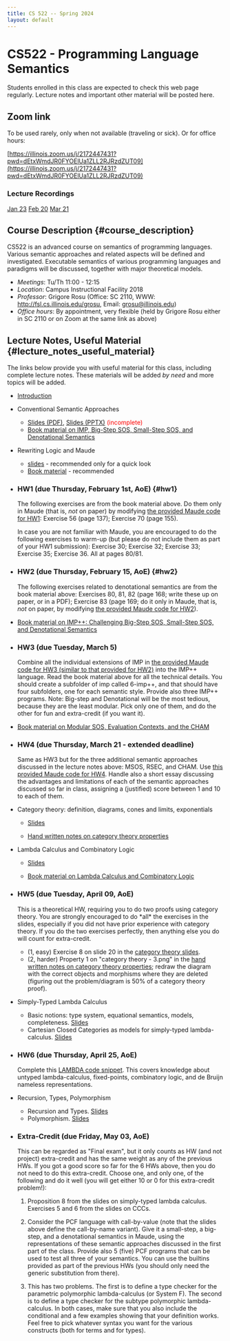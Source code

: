 ```yaml
---
title: CS 522 -- Spring 2024
layout: default
---
```


# CS522 - Programming Language Semantics

Students enrolled in this class are expected to check this web page
regularly. Lecture notes and important other material will be posted
here.

## Zoom link

To be used rarely, only when not available (traveling or sick).  Or for office hours:

[https://illinois.zoom.us/j/2172447431?pwd=dEtxWmdJR0FYOElUa1ZLL2RJRzdZUT09](https://illinois.zoom.us/j/2172447431?pwd=dEtxWmdJR0FYOElUa1ZLL2RJRzdZUT09)

### Lecture Recordings

[Jan 23](https://illinois.zoom.us/rec/share/Qb0Bwcu7Ow04XuUKsHti894PgwRmQhZcC5e-FP5y05NdKHVMJU9irvQw0UfNeSfT.RONFV3eANEMYo4dq)
[Feb 20](https://illinois.zoom.us/rec/share/3adC_b6gC4o6-kdR3etwJO3dVKwmhzdN5v-5bHvM9AE1CXm5weZhp9buSK6L-m5a.m2CzO5XoOJjfKtzo)
[Mar 21](https://illinois.zoom.us/rec/share/TiVMBw7KesFPXSTNU5RCr57A8uXsNc7-0w70iZJYclRFZdxcgD7P7eNqQlBPiwHs.Zq-oGtFewgq8kvos)

## Course Description {#course_description}

CS522 is an advanced course on semantics of programming languages.
Various semantic approaches and related aspects will be defined and
investigated. Executable semantics of various programming languages and
paradigms will be discussed, together with major theoretical models.

-   *Meetings*: Tu/Th 11:00 - 12:15
-   *Location*: Campus Instructional Facility 2018
-   *Professor*: Grigore Rosu (Office: SC 2110, WWW: <http://fsl.cs.illinois.edu/grosu>, Email: grosu@illinois.edu)
-   *Office hours*: By appointment, very flexible (held by Grigore Rosu either in SC 2110 or on Zoom at the same link as above)

## Lecture Notes, Useful Material {#lecture_notes_useful_material}

The links below provide you with useful material for this class,
including complete lecture notes. These materials will be added *by
need* and more topics will be added.

-   [Introduction](01-Introduction.pdf)

-   Conventional Semantic Approaches

    -   [Slides (PDF)](02-Conventional-Executable-Semantics.pdf),
        [Slides (PPTX)](02-Conventional-Executable-Semantics.pptx)
        <font color=red>(incomplete)</font>
    -   [Book material on IMP, Big-Step SOS, Small-Step SOS, and Denotational
        Semantics](CS522-Spring-2024-basic-semantics.pdf)

-   Rewriting Logic and Maude

    -   [slides](CS522-Spring-2024-Maude.pdf) - recommended only for a quick look
    -   [Book material](CS522-Spring-2024-Maude-book.pdf) - recommended
 
-   ### HW1 (due Thursday, February 1st, AoE) {#hw1}

    The following exercises are from the book material above. Do them only in
    Maude (that is, *not* on paper) by modifying [the provided Maude code for
    HW1](CS522-Spring-2024-Maude-HW1.zip): Exercise 56 (page 137); Exercise 70
    (page 155).

    In case you are not familiar with Maude, you are encouraged to do the
    following exercises to warm-up (but please do not include them as part of
    your HW1 submission): Exercise 30; Exercise 32; Exercise 33; Exercise 35;
    Exercise 36. All at pages 80/81.

-   ### HW2 (due Thursday, February 15, AoE) {#hw2}

    The following exercises related to denotational semantics are from the book
    material above: Exercises 80, 81, 82 (page 168; write these up on paper, or
    in a PDF); Exercise 83 (page 169; do it only in Maude, that is, *not* on
    paper, by modifying [the provided Maude code for
    HW2](CS522-Spring-2024-Maude-HW2.zip)).

-   [Book material on IMP++: Challenging Big-Step SOS, Small-Step SOS, and
    Denotational Semantics](CS522-Spring-2024-IMP++.pdf)

-   ### HW3 (due Tuesday, March 5)

    Combine all the individual extensions of IMP in [the provided Maude code for
    HW3 (similar to that provided for HW2)](CS522-Spring-2024-Maude-HW3.zip) into the IMP++ language. Read the book
    material above for all the technical details. You should create a subfolder
    of imp called 6-imp++, and that should have four subfolders, one for each
    semantic style. Provide also three IMP++ programs.  Note: Big-step and Denotational will be the most tedious, because they are the least modular.  Pick only one of them, and do the other for fun and extra-credit (if you want it).

-  [Book material on Modular SOS, Evaluation Contexts, and the CHAM](CS522-Spring-2024-MSOS-RSEC-CHAM.pdf)

-   ### HW4 (due Thursday, March 21 - extended deadline)

    Same as HW3 but for the three additional semantic approaches discussed in the
    lecture notes above: MSOS, RSEC, and CHAM. Use
    [this provided Maude code for HW4](CS522-Spring-2024-Maude-HW4.zip).
    Handle also a short essay discussing the advantages and limitations of each of
    the semantic approaches discussed so far in class, assigning a (justified) score
    between 1 and 10 to each of them.

-   Category theory: definition, diagrams, cones and limits, exponentials

    -   [Slides](CS522-Spring-2024-Category-Theory-slides.pdf)

    -   [Hand written notes on category theory properties](CS522-Spring-2024-HandWritten-Category-Theory.zip)

-   Lambda Calculus and Combinatory Logic

    - [Slides](CS522-Spring-2024-Lambda-slides.pdf)

    - [Book material on Lambda Calculus and Combinatory Logic](CS522-Spring-2024-Lambda.pdf)

-   ### HW5 (due Tuesday, April 09, AoE)

    This is a theoretical HW, requiring you to do two proofs using category
    theory. You are strongly encouraged to do \*all\* the exercises in the
    slides, especially if you did not have prior experience with category
    theory. If you do the two exercises perfectly, then anything else you
    do will count for extra-credit.
    - (1, easy) Exercise 8 on slide 20 in the
    [category theory slides](CS522-Spring-2024-Category-Theory-slides.pdf).
    - (2, harder) Property 1 on "category theory - 3.png" in the
    [hand written notes on category theory properties](CS522-Spring-2024-HandWritten-Category-Theory.zip); redraw the diagram with the correct objects and morphisms where they are deleted (figuring out the problem/diagram is 50% of a category theory proof).

-   Simply-Typed Lambda Calculus
    * Basic notions: type system, equational semantics, models, completeness.  [Slides](CS522-Spring-2024-Simply-Typed-Lambda-Calculus.pdf)
    * Cartesian Closed Categories as models for simply-typed lambda-calculus.  [Slides](CS522-Spring-2024-PL-CCC.pdf)

-   ### HW6 (due Thursday, April 25, AoE)
       
       Complete this [LAMBDA code snippet](CS522-Spring-2024-Lambda-Maude.zip).
       This covers knowledge about untyped lambda-calculus, fixed-points,
       combinatory logic, and de Bruijn nameless representations.

- Recursion, Types, Polymorphism
    * Recursion and Types. [Slides](CS522-Spring-2024-Recursion.pdf)
    * Polymorphism. [Slides](CS522-Spring-2024-Polymorphism.pdf)

-   ### Extra-Credit (due Friday, May 03, AoE)

    This can be regarded as "Final exam", but it only counts as HW
    (and not project) extra-credit and has the same weight as any of the
    previous HWs. If you got a good score so far for the 6 HWs above,
    then you do not need to do this extra-credit. Choose one, and only
    one, of the following and do it well (you will get either 10 or 0
    for this extra-credit problem!):
    
    1. Proposition 8 from the slides on simply-typed lambda calculus. Exercises 5 and 6 from the slides on CCCs.

    2. Consider the PCF language with call-by-value (note that the
       slides above define the call-by-name variant). Give it a small-step,
       a big-step, and a denotational semantics in Maude, using the
       representations of these semantic approaches discussed in the first
       part of the class. Provide also 5 (five) PCF programs that can be
       used to test all three of your semantics. You can use the builtins
       provided as part of the previous HWs (you should only need the
       generic substitution from there).
    
    3. This has two problems. The first is to define a type checker for
       the parametric polymorphic lambda-calculus (or System F). The second
       is to define a type checker for the subtype polymorphic
       lambda-calculus. In both cases, make sure that you also include the
       conditional and a few examples showing that your definition works.
       Feel free to pick whatever syntax you want for the various
       constructs (both for terms and for types).
       
